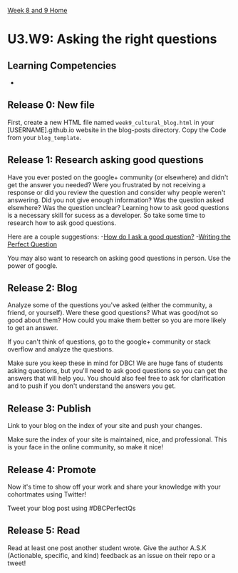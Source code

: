 [Week 8 and 9 Home](../)

# U3.W9: Asking the right questions

## Learning Competencies
- 

## Release 0: New file

First, create a new HTML file named `week9_cultural_blog.html` in your [USERNAME].github.io website in the blog-posts directory. Copy the Code from your `blog_template`. 

## Release 1: Research asking good questions
Have you ever posted on the google+ community (or elsewhere) and didn't get the answer you needed? Were you frustrated by not receiving a response or did you review the question and consider why people weren't answering. Did you not give enough information? Was the question asked elsewhere? Was the question unclear? Learning how to ask good questions is a necessary skill for sucess as a developer. So take some time to research how to ask good questions. 

Here are a couple suggestions:
-[How do I ask a good question?](http://stackoverflow.com/help/how-to-ask)
-[Writing the Perfect Question](http://msmvps.com/blogs/jon_skeet/archive/2010/08/29/writing-the-perfect-question.aspx)

You may also want to research on asking good questions in person. Use the power of google.

## Release 2: Blog
Analyze some of the questions you've asked (either the community, a friend, or yourself). Were these good questions? What was good/not so good about them? How could you make them better so you are more likely to get an answer. 

If you can't think of questions, go to the google+ community or stack overflow and analyze the questions. 

Make sure you keep these in mind for DBC! We are huge fans of students asking questions, but you'll need to ask good questions so you can get the answers that will help you. You should also feel free to ask for clarification and to push if you don't understand the answers you get. 

## Release 3: Publish
Link to your blog on the index of your site and push your changes. 

Make sure the index of your site is maintained, nice, and professional. This is your face in the online community, so make it nice!

## Release 4: Promote
Now it's time to show off your work and share your knowledge with your cohortmates using Twitter! 

Tweet your blog post using #DBCPerfectQs

## Release 5: Read

Read at least one post another student wrote. Give the author A.S.K (Actionable, specific, and kind) feedback as an issue on their repo or a tweet!